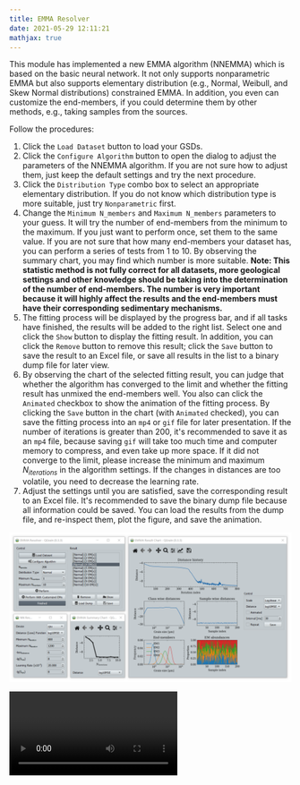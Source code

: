 ```yaml
---
title: EMMA Resolver
date: 2021-05-29 12:11:21
mathjax: true
---
```


This module has implemented a new EMMA algorithm (NNEMMA) which is based on the basic neural network. It not only supports nonparametric EMMA but also supports elementary distribution (e.g., Normal, Weibull, and Skew Normal distributions) constrained EMMA. In addition, you even can customize the end-members, if you could determine them by other methods, e.g., taking samples from the sources.

Follow the procedures:

1. Click the `Load Dataset` button to load your GSDs.
2. Click the `Configure Algorithm` button to open the dialog to adjust the parameters of the NNEMMA algorithm. If you are not sure how to adjust them, just keep the default settings and try the next procedure.
3. Click the `Distribution Type` combo box to select an appropriate elementary distribution. If you do not know which distribution type is more suitable, just try `Nonparametric` first.
4. Change the `Minimum N_members` and `Maximum N_members` parameters to your guess. It will try the number of end-members from the minimum to the maximum. If you just want to perform once, set them to the same value. If you are not sure that how many end-members your dataset has, you can perform a series of tests from 1 to 10. By observing the summary chart, you may find which number is more suitable. **Note: This statistic method is not fully correct for all datasets, more geological settings and other knowledge should be taking into the determination of the number of end-members. The number is very important because it will highly affect the results and the end-members must have their corresponding sedimentary mechanisms.**
5. The fitting process will be displayed by the progress bar, and if all tasks have finished, the results will be added to the right list. Select one and click the `Show` button to display the fitting result. In addition, you can click the `Remove` button to remove this result; click the `Save` button to save the result to an Excel file, or save all results in the list to a binary dump file for later view.
6. By observing the chart of the selected fitting result, you can judge that whether the algorithm has converged to the limit and whether the fitting result has unmixed the end-members well. You also can click the `Animated` checkbox to show the animation of the fitting process. By clicking the `Save` button in the chart (with `Animated` checked), you can save the fitting process into an `mp4` or `gif` file for later presentation. If the number of iterations is greater than 200, it's recommended to save it as an `mp4` file, because saving `gif` will take too much time and computer memory to compress, and even take up more space. If it did not converge to the limit, please increase the minimum and maximum $N_{iterations}$ in the algorithm settings. If the changes in distances are too volatile, you need to decrease the learning rate.
7. Adjust the settings until you are satisfied, save the corresponding result to an Excel file. It's recommended to save the binary dump file because all information could be saved. You can load the results from the dump file, and re-inspect them, plot the figure, and save the animation.

![The screenshot of EMMA Resolver's interface](/images/emma.png)

<video controls preload loop>
  <source src="/videos/emma.mp4" type="video/mp4">
  The saved animation of the fitting process of NNEMMA.
</video>
